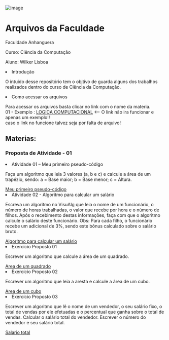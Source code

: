 ![image](https://github.com/wilkerlisboa/Arquivo-da-faculdade/assets/73085812/93c52222-b242-495f-b3a1-aac959b9b53b)



<h1>Arquivos da Faculdade</h1>
<p>Faculdade Anhanguera</p>
<p>Curso: Ciência da Computação</p>
<p>Aluno: Wilker Lisboa</p>

<li>Introdução </li>
<p>O intuido desse repositório tem o objtivo de guarda alguns dos trabalhos realizados dentro do curso de Ciência da Computação.<br></p>
<li>Como acessar os arquivos</li>
<p>Para acessar os arquivos basta clicar no link com o nome da materia.<br>
01 - Exemplo : <a href="">LOGICA COMPUTACIONAL</a> <-- O link não ira funcionar e apenas um exemplo!!<br>
  caso o link no funcione talvez seja por falta de arquivo!</p>
<h2>Materias: </h2>
  <h3>Proposta de Atividade - 01 </h3>
  
<li>Atividade 01 – Meu primeiro pseudo-código</li>
<p>Faça um algoritmo que leia 3 valores (a, b e c) e calcule a área de um trapézio, sendo: a = Base maior; b = Base menor; c = Altura.</p>
<a href="https://github.com/wilkerlisboa/Arquivo-da-faculdade/blob/main/MEU%20PRIMEIRO%20PSEUDO%20C%C3%93DIGO.alg">Meu primeiro pseudo-código</a>
  <br>
<li>Atividade 02 - Algoritmo para calcular um salário</li>
<p>Escreva um algoritmo no VisuAlg que leia o nome de um funcionário, o número de horas trabalhadas, o valor que recebe por hora e o número de filhos. Após o recebimento destas informações, faça com que o algoritmo calcule o salário deste funcionário.
Obs: Para cada filho, o funcionário recebe um adicional de 3%, sendo este bônus calculado sobre o salário bruto.</p>
<a href="https://github.com/wilkerlisboa/Arquivo-da-faculdade/blob/main/CALCULAR%20UM%20SAL%C3%81RIO.alg">Algoritmo para calcular um salário</a>
    <br>
<li>Exercício Proposto 01</li>
<p>Escrever um algoritmo que calcule a área de um quadrado.</p>
<a href="https://github.com/wilkerlisboa/Arquivo-da-faculdade/blob/main/AREA%20DE%20UM%20QUADRADO.alg">Area de um quadrado</a>
    <br>
<li>Exercício Proposto 02</li>
<p>Escrever um algoritmo que leia a aresta e calcule a área de um cubo.</p>
<a href="https://github.com/wilkerlisboa/File_of_college/blob/main/AREA%20DE%20UM%20CUBO.alg">Area de um cubo</a>
    <br>
<li>Exercício Proposto 03</li>
<p>Escrever um algoritmo que lê o nome de um vendedor, o seu salário fixo, o total de vendas por ele efetuadas e o percentual que ganha sobre o total de vendas. Calcular o salário total do vendedor. Escrever o número do vendedor e seu salário total.</p>
<a href="https://github.com/wilkerlisboa/File_of_college/blob/main/SALARIO%20TOTAL%20DO%20VENDEDOR.alg">Salario total</a>
